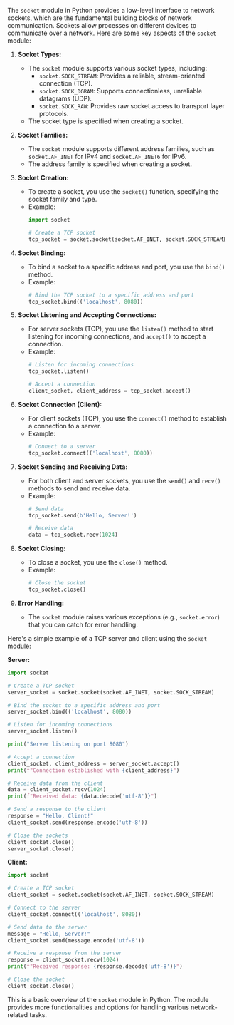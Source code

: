 The `socket` module in Python provides a low-level interface to network sockets, which are the fundamental building blocks of network communication. Sockets allow processes on different devices to communicate over a network. Here are some key aspects of the `socket` module:

1. **Socket Types:**
   - The `socket` module supports various socket types, including:
     - `socket.SOCK_STREAM`: Provides a reliable, stream-oriented connection (TCP).
     - `socket.SOCK_DGRAM`: Supports connectionless, unreliable datagrams (UDP).
     - `socket.SOCK_RAW`: Provides raw socket access to transport layer protocols.
   - The socket type is specified when creating a socket.

2. **Socket Families:**
   - The `socket` module supports different address families, such as `socket.AF_INET` for IPv4 and `socket.AF_INET6` for IPv6.
   - The address family is specified when creating a socket.

3. **Socket Creation:**
   - To create a socket, you use the `socket()` function, specifying the socket family and type.
   - Example:
     ```python
     import socket

     # Create a TCP socket
     tcp_socket = socket.socket(socket.AF_INET, socket.SOCK_STREAM)
     ```

4. **Socket Binding:**
   - To bind a socket to a specific address and port, you use the `bind()` method.
   - Example:
     ```python
     # Bind the TCP socket to a specific address and port
     tcp_socket.bind(('localhost', 8080))
     ```

5. **Socket Listening and Accepting Connections:**
   - For server sockets (TCP), you use the `listen()` method to start listening for incoming connections, and `accept()` to accept a connection.
   - Example:
     ```python
     # Listen for incoming connections
     tcp_socket.listen()

     # Accept a connection
     client_socket, client_address = tcp_socket.accept()
     ```

6. **Socket Connection (Client):**
   - For client sockets (TCP), you use the `connect()` method to establish a connection to a server.
   - Example:
     ```python
     # Connect to a server
     tcp_socket.connect(('localhost', 8080))
     ```

7. **Socket Sending and Receiving Data:**
   - For both client and server sockets, you use the `send()` and `recv()` methods to send and receive data.
   - Example:
     ```python
     # Send data
     tcp_socket.send(b'Hello, Server!')

     # Receive data
     data = tcp_socket.recv(1024)
     ```

8. **Socket Closing:**
   - To close a socket, you use the `close()` method.
   - Example:
     ```python
     # Close the socket
     tcp_socket.close()
     ```

9. **Error Handling:**
   - The `socket` module raises various exceptions (e.g., `socket.error`) that you can catch for error handling.

Here's a simple example of a TCP server and client using the `socket` module:

**Server:**
```python
import socket

# Create a TCP socket
server_socket = socket.socket(socket.AF_INET, socket.SOCK_STREAM)

# Bind the socket to a specific address and port
server_socket.bind(('localhost', 8080))

# Listen for incoming connections
server_socket.listen()

print("Server listening on port 8080")

# Accept a connection
client_socket, client_address = server_socket.accept()
print(f"Connection established with {client_address}")

# Receive data from the client
data = client_socket.recv(1024)
print(f"Received data: {data.decode('utf-8')}")

# Send a response to the client
response = "Hello, Client!"
client_socket.send(response.encode('utf-8'))

# Close the sockets
client_socket.close()
server_socket.close()
```

**Client:**
```python
import socket

# Create a TCP socket
client_socket = socket.socket(socket.AF_INET, socket.SOCK_STREAM)

# Connect to the server
client_socket.connect(('localhost', 8080))

# Send data to the server
message = "Hello, Server!"
client_socket.send(message.encode('utf-8'))

# Receive a response from the server
response = client_socket.recv(1024)
print(f"Received response: {response.decode('utf-8')}")

# Close the socket
client_socket.close()
```

This is a basic overview of the `socket` module in Python. The module provides more functionalities and options for handling various network-related tasks.
